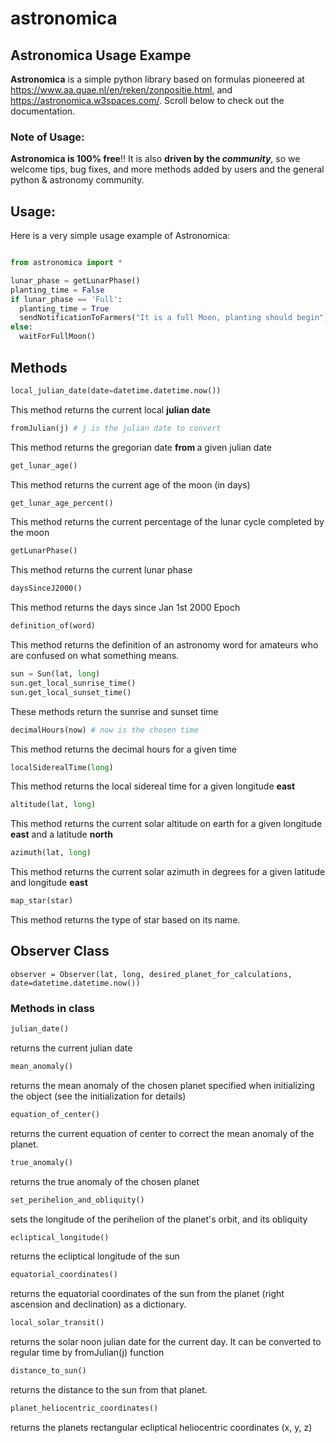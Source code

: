 # astronomica

## Astronomica Usage Exampe
<b>Astronomica</b> is a simple python library based on formulas pioneered at https://www.aa.quae.nl/en/reken/zonpositie.html, and https://astronomica.w3spaces.com/. Scroll below to check out the documentation.

### Note of Usage:
<b>Astronomica is 100% free</b>!! It is also <b>driven by the <i>community</i></b>, so we welcome tips, bug fixes, and more methods added by users and the general python & astronomy community.


## Usage:
Here is a very simple usage example of Astronomica:

```python

from astronomica import *

lunar_phase = getLunarPhase()
planting_time = False
if lunar_phase == 'Full':
  planting_time = True
  sendNotificationToFarmers("It is a full Moon, planting should begin")
else:
  waitForFullMoon()

```

## Methods

```python
local_julian_date(date=datetime.datetime.now())
```

This method returns the current local <b>julian date</b>


```python
fromJulian(j) # j is the julian date to convert
```

This method returns the gregorian date <b> from </b> a given julian date

```python
get_lunar_age()
```

This method returns the current age of the moon (in days)

```python
get_lunar_age_percent()
```

This method returns the current percentage of the lunar cycle completed by the moon

```python
getLunarPhase()
```

This method returns the current lunar phase

```python
daysSinceJ2000()
```

This method returns the days since Jan 1st 2000 Epoch


```python
definition_of(word)
```

This method returns the definition of an astronomy word for amateurs who are confused on what something means.


```python
sun = Sun(lat, long)
sun.get_local_sunrise_time()
sun.get_local_sunset_time()
```

These methods return the sunrise and sunset time


```python
decimalHours(now) # now is the chosen time
```

This method returns the decimal hours for a given time

```python
localSiderealTime(long)
```

This method returns the local sidereal time for a given longitude <b>east</b>

```python
altitude(lat, long)
```

This method returns the current solar altitude on earth for a given longitude <b>east</b> and a latitude <b>north</b>

```python
azimuth(lat, long)
```

This method returns the current solar azimuth in degrees for a given latitude and longitude <b>east</b>

```python
map_star(star)
```

This method returns the type of star based on its name. 

## Observer Class

```
observer = Observer(lat, long, desired_planet_for_calculations, date=datetime.datetime.now())
```

### Methods in class

```python
julian_date()
```

returns the current julian date

```python
mean_anomaly()
```

returns the mean anomaly of the chosen planet specified when initializing the object (see the initialization for details)

```python
equation_of_center()
```

returns the current equation of center to correct the mean anomaly of the planet.

```python
true_anomaly()
```

returns the true anomaly of the chosen planet

```python
set_perihelion_and_obliquity()
```

sets the longitude of the perihelion of the planet's orbit, and its obliquity

```python
ecliptical_longitude()
```

returns the ecliptical longitude of the sun

```python
equatorial_coordinates()
```

returns the equatorial coordinates of the sun from the planet (right ascension and declination) as a dictionary. 


```python
local_solar_transit()
```

returns the solar noon julian date for the current day. It can be converted to regular time by fromJulian(j) function

```python
distance_to_sun()
```

returns the distance to the sun from that planet.

```python
planet_heliocentric_coordinates()
```

returns the planets rectangular ecliptical heliocentric coordinates (x, y, z)




